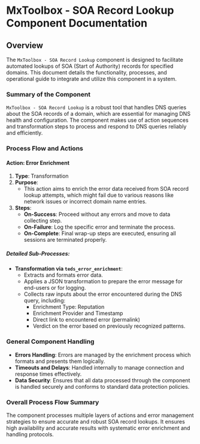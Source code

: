 # MxToolbox - SOA Record Lookup Component Documentation

## Overview
The `MxToolbox - SOA Record Lookup` component is designed to facilitate automated lookups of SOA (Start of Authority) records for specified domains. This document details the functionality, processes, and operational guide to integrate and utilize this component in a system.

### Summary of the Component
`MxToolbox - SOA Record Lookup` is a robust tool that handles DNS queries about the SOA records of a domain, which are essential for managing DNS health and configuration. The component makes use of action sequences and transformation steps to process and respond to DNS queries reliably and efficiently.

### Process Flow and Actions

#### Action: Error Enrichment
1. **Type**: Transformation
2. **Purpose**:
   - This action aims to enrich the error data received from SOA record lookup attempts, which might fail due to various reasons like network issues or incorrect domain name entries.
3. **Steps**:
   - **On-Success**: Proceed without any errors and move to data collecting step.
   - **On-Failure**: Log the specific error and terminate the process.
   - **On-Complete**: Final wrap-up steps are executed, ensuring all sessions are terminated properly.

##### Detailed Sub-Processes:
- **Transformation via `teds_error_enrichment`**:
  - Extracts and formats error data.
  - Applies a JSON transformation to prepare the error message for end-users or for logging.
  - Collects raw inputs about the error encountered during the DNS query, including:
    - Enrichment Type: Reputation
    - Enrichment Provider and Timestamp
    - Direct link to encountered error (permalink)
    - Verdict on the error based on previously recognized patterns.

### General Component Handling
- **Errors Handling**: Errors are managed by the enrichment process which formats and presents them logically.
- **Timeouts and Delays**: Handled internally to manage connection and response times effectively.
- **Data Security**: Ensures that all data processed through the component is handled securely and conforms to standard data protection policies.

### Overall Process Flow Summary
The component processes multiple layers of actions and error management strategies to ensure accurate and robust SOA record lookups. It ensures high availability and accurate results with systematic error enrichment and handling protocols.

